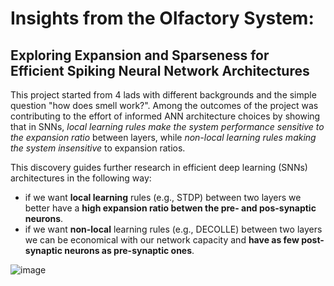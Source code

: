 # Insights from the Olfactory System:
## Exploring Expansion and Sparseness for Efficient Spiking Neural Network Architectures

This project started from 4 lads with different backgrounds and the simple question "how does smell work?". Among the outcomes of the project was contributing to the effort of informed ANN architecture choices by showing that in SNNs, _local learning rules make the system performance sensitive to the expansion ratio_ between layers, while _non-local learning rules making the system insensitive_ to expansion ratios.

This discovery guides further research in efficient deep learning (SNNs) architectures in the following way: 
- if we want **local learning** rules (e.g., STDP) between two layers we better have a **high expansion ratio betwen the pre- and pos-synaptic neurons**.
- if we want **non-local** learning rules (e.g., DECOLLE) between two layers we can be economical with our network capacity and **have as few post-synaptic neurons as pre-synaptic ones**. 


![image](https://github.com/AndreiLix/the-smelly-project/assets/94043928/2a1c7a7e-5474-4769-b365-9843d252f32b)
